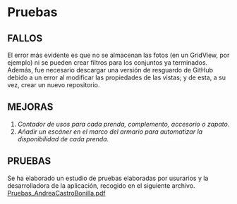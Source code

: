 # Pruebas

## FALLOS

El error más evidente es que no se almacenan las fotos (en un GridView, por ejemplo) ni se pueden crear filtros para los conjuntos ya terminados. Además, fue necesario descargar una versión de resguardo de GitHub debido a un error al modificar las propiedades de las vistas; y de esta, a su vez, crear un nuevo repositorio.

## MEJORAS

  1. *Contador de usos para cada prenda, complemento, accesorio o zapato.*
  2. *Añadir un escáner en el marco del armario para automatizar la disponibilidad de cada prenda.*

## PRUEBAS

Se ha elaborado un estudio de pruebas elaboradas por usurarios y la desarrolladora de la aplicación, recogido en el siguiente archivo.
[Pruebas_AndreaCastroBonilla.pdf](https://github.com/AndreaCastroBonilla/integracion-dam/files/11590932/Pruebas_AndreaCastroBonilla.pdf)
